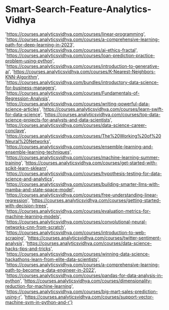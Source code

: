# Smart-Search-Feature-Analytics-Vidhya

'https://courses.analyticsvidhya.com/courses/linear-programming', 'https://courses.analyticsvidhya.com/courses/a-comprehensive-learning-path-for-deep-learning-in-2023', 'https://courses.analyticsvidhya.com/courses/ai-ethics-fractal', 'https://courses.analyticsvidhya.com/courses/loan-prediction-practice-problem-using-python', 'https://courses.analyticsvidhya.com/courses/introduction-to-generative-ai', 'https://courses.analyticsvidhya.com/courses/K-Nearest-Neighbors-KNN-Algorithm', 'https://courses.analyticsvidhya.com/bundles/introductory-data-science-for-business-managers', 'https://courses.analyticsvidhya.com/courses/Fundamentals-of-Regression-Analysis', 'https://courses.analyticsvidhya.com/courses/writing-powerful-data-science-articles', 'https://courses.analyticsvidhya.com/courses/learn-swift-for-data-science', 'https://courses.analyticsvidhya.com/courses/top-data-science-projects-for-analysts-and-data-scientists', 'https://courses.analyticsvidhya.com/courses/data-science-career-conclave', 'https://courses.analyticsvidhya.com/courses/The%20Working%20of%20Neural%20Networks', 'https://courses.analyticsvidhya.com/courses/ensemble-learning-and-ensemble-learning-techniques', 'https://courses.analyticsvidhya.com/courses/machine-learning-summer-training', 'https://courses.analyticsvidhya.com/courses/get-started-with-scikit-learn-sklearn', 'https://courses.analyticsvidhya.com/courses/hypothesis-testing-for-data-science-and-analytics', 'https://courses.analyticsvidhya.com/courses/building-smarter-llms-with-mamba-and-state-space-model', 'https://courses.analyticsvidhya.com/courses/free-understanding-linear-regression', 'https://courses.analyticsvidhya.com/courses/getting-started-with-decision-trees', 'https://courses.analyticsvidhya.com/courses/evaluation-metrics-for-machine-learning-models', 'https://courses.analyticsvidhya.com/courses/convolutional-neural-networks-cnn-from-scratch', 'https://courses.analyticsvidhya.com/courses/introduction-to-web-scraping', 'https://courses.analyticsvidhya.com/courses/twitter-sentiment-analysis', 'https://courses.analyticsvidhya.com/courses/data-science-hacks-tips-and-tricks', 'https://courses.analyticsvidhya.com/courses/winning-data-science-hackathons-learn-from-elite-data-scientists', 'https://courses.analyticsvidhya.com/courses/a-comprehensive-learning-path-to-become-a-data-engineer-in-2022', 'https://courses.analyticsvidhya.com/courses/pandas-for-data-analysis-in-python', 'https://courses.analyticsvidhya.com/courses/dimensionality-reduction-for-machine-learning', 'https://courses.analyticsvidhya.com/courses/big-mart-sales-prediction-using-r', 'https://courses.analyticsvidhya.com/courses/support-vector-machine-svm-in-python-and-r'}